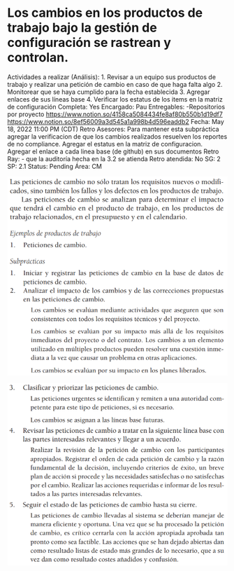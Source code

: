# Los cambios en los productos de trabajo bajo la gestión de configuración se rastrean y controlan.

Actividades a realizar (Análisis): 1. Revisar a un equipo sus productos de trabajo y realizar una petición de cambio en caso de que haga falta algo
2. Monitorear que se haya cumplido para la fecha establecida
3. Agregar enlaces de sus líneas base
4. Verificar los estatus de los items en la matriz de configuración
Completa: Yes
Encargado: Pau
Entregables: -Repositorios por proyecto
https://www.notion.so/4158ca5084434fe8af80b550b1d19df7 
https://www.notion.so/8ef56009a3d545a1a998b4d596eaddb2 
Fecha: May 18, 2022 11:00 PM (CDT)
Retro Asesores: Para mantener esta subpráctica agregar la verificacion de que los cambios realizados resuelven los reportes de no compliance. Agregar el estatus en la matriz de configuracion. Agregar el enlace a cada linea base (de github) en sus documentos
Retro Ray: - que la auditoría hecha en la 3.2 se atienda
Retro atendida: No
SG: 2
SP: 2.1
Status: Pending
Área: CM

![Untitled](Los%20cambios%20en%20los%20productos%20de%20trabajo%20bajo%20la%20ge%20bf1acbd8224842e6947dc8b4624af4a8/Untitled.png)

![Untitled](Los%20cambios%20en%20los%20productos%20de%20trabajo%20bajo%20la%20ge%20bf1acbd8224842e6947dc8b4624af4a8/Untitled%201.png)